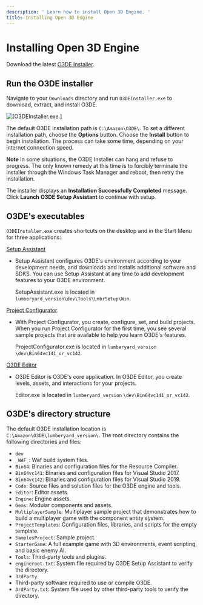 ```yaml
---
description: ' Learn how to install Open 3D Engine. '
title: Installing Open 3D Engine
---
```

# Installing Open 3D Engine<a name="wg-install"></a>

Download the latest [O3DE Installer](https://d1a5h15s88ekwk.cloudfront.net/latest/installer/O3DEInstaller.exe)\.

## Run the O3DE installer<a name="lumberyard-installer"></a>

Navigate to your `Downloads` directory and run `O3DEInstaller.exe` to download, extract, and install O3DE\.

![\[O3DEInstaller.exe.\]](/images/welcomeguide/ui-installer-1.23.png)

The default O3DE installation path is `C:\Amazon\O3DE\`\. To set a different installation path, choose the **Options** button\. Choose the **Install** button to begin installation\. The process can take some time, depending on your internet connection speed\.

**Note**
In some situations, the O3DE Installer can hang and refuse to progress\. The only known remedy at this time is to forcibly terminate the installer through the Windows Task Manager and reboot, then retry the installation\.

The installer displays an **Installation Successfully Completed** message\. Click **Launch O3DE Setup Assistant** to continue with setup\.

## O3DE's executables<a name="executables"></a>

 `O3DEInstaller.exe` creates shortcuts on the desktop and in the Start Menu for three applications:

 [Setup Assistant](wg-setup-assistant.md)
+ Setup Assistant configures O3DE's environment according to your development needs, and downloads and installs additional software and SDKS\. You can use Setup Assistant at any time to add development features to your O3DE environment\.

  SetupAssistant\.exe is located in `lumberyard_version\dev\Tools\LmbrSetup\Win`\.

 [Project Configurator](wg-project-configurator.md)
+ With Project Configurator, you create, configure, set, and build projects\. When you run Project Configurator for the first time, you see several sample projects that are available to help you learn O3DE's features\.

  ProjectConfigurator\.exe is located in `lumberyard_version` `\dev\Bin64vc141_or_vc142`\.

 [O3DE Editor](wg-editor.md)
+ O3DE Editor is O3DE's core application\. In O3DE Editor, you create levels, assets, and interactions for your projects\.

  Editor\.exe is located in `lumberyard_version` `\dev\Bin64vc141_or_vc142`\.

## O3DE's directory structure<a name="directory-structure"></a>

The default O3DE installation location is `C:\Amazon\O3DE\lumberyard_version\`\. The root directory contains the following directories and files:
+  `dev`
  +  `_WAF_`: Waf build system files\.
  +  `Bin64`: Binaries and configuration files for the Resource Compiler\.
  +  `Bin64vc141`: Binaries and configuration files for Visual Studio 2017\.
  +  `Bin64vc142`: Binaries and configuration files for Visual Studio 2019\.
  +  `Code`: Source files and solution files for the O3DE engine and tools\.
  +  `Editor`: Editor assets\.
  +  `Engine`: Engine assets\.
  +  `Gems`: Modular components and assets\.
  +  `MultiplayerSample`: Multiplayer sample project that demonstrates how to build a multiplayer game with the component entity system\.
  +  `ProjectTemplates`: Configuration files, libraries, and scripts for the empty template\.
  +  `SamplesProject`: Sample project\.
  +  `StarterGame`: A full example game with 3D environments, event scripting, and basic enemy AI\.
  +  `Tools`: Third\-party tools and plugins\.
  +  `engineroot.txt`: System file required by O3DE Setup Assistant to verify the directory\.
+  `3rdParty`
  + Third\-party software required to use or compile O3DE\.
  +  `3rdParty.txt`: System file used by other third\-party tools to verify the directory\.